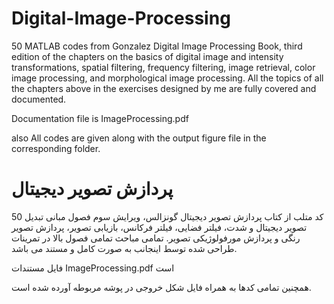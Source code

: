 # Digital-Image-Processing
50 MATLAB codes from Gonzalez Digital Image Processing Book, third edition of the chapters on the basics of digital image and intensity transformations, spatial filtering, frequency filtering, image retrieval, color image processing, and morphological image processing.
All the topics of all the chapters above in the exercises designed by me are fully covered and documented.

Documentation file is ImageProcessing.pdf

also All codes are given along with the output figure file in the corresponding folder.

# پردازش تصویر دیجیتال
50 کد متلب از کتاب پردازش تصویر دیجیتال گونزالس، ویرایش سوم فصول مبانی تبدیل تصویر دیجیتال و شدت، فیلتر فضایی، فیلتر فرکانس، بازیابی تصویر، پردازش تصویر رنگی و پردازش مورفولوژیکی تصویر.
تمامی مباحث تمامی فصول بالا در تمرینات طراحی شده توسط اینجانب به صورت کامل و مستند می باشد.

فایل مستندات ImageProcessing.pdf است

همچنین تمامی کدها به همراه فایل شکل خروجی در پوشه مربوطه آورده شده است.
